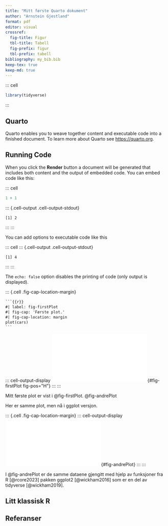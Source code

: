 ```yaml
---
title: "Mitt første Quarto dokument"
author: "Arnstein Gjestland"
format: pdf
editor: visual
crossref:
  fig-title: Figur
  tbl-title: Tabell
  fig-prefix: figur
  tbl-prefix: tabell
bibliography: my_bib.bib
keep-tex: true
keep-md: true
---
```


::: cell
``` {.r .cell-code}
library(tidyverse)
```
:::

## Quarto

Quarto enables you to weave together content and executable code into a finished document.
To learn more about Quarto see <https://quarto.org>.

## Running Code

When you click the **Render** button a document will be generated that includes both content and the output of embedded code.
You can embed code like this:

::: cell
``` {.r .cell-code}
1 + 1
```

::: {.cell-output .cell-output-stdout}
```         
[1] 2
```
:::
:::

You can add options to executable code like this

::: cell
::: {.cell-output .cell-output-stdout}
```         
[1] 4
```
:::
:::

The `echo: false` option disables the printing of code (only output is displayed).

::: {.cell .fig-cap-location-margin}
```` cell-code
```{{r}}
#| label: fig-firstPlot
#| fig-cap: 'Første plot.'
#| fig-cap-location: margin
plot(cars)
```
````

::: cell-output-display
![Første plot.](first_doc_files/figure-pdf/fig-firstPlot-1.pdf){#fig-firstPlot fig-pos="H"}
:::
:::

Mitt første plot er vist i @fig-firstPlot.
@fig-andrePlot

Her er samme plot, men nå i ggplot versjon.

::: {.cell .fig-cap-location-margin}
::: cell-output-display
![Samme data som ovenfor, men her i ggplot versjon. Den røde linjen er fra en orinær lineær regresjon, men den blå er en såkalt «smooth». For «smooth» versjonen er et 95% grått bånd for standarfeil tegnet inn.](first_doc_files/figure-pdf/fig-andrePlot-1.pdf){#fig-andrePlot}
:::
:::

I @fig-andrePlot er de samme dataene gjengitt med hjelp av funksjoner fra R [@rcore2023] pakken ggplot2 [@wickham2016] som er en del av tidyverse [@wickham2019].

## Litt klassisk R

## Referanser
